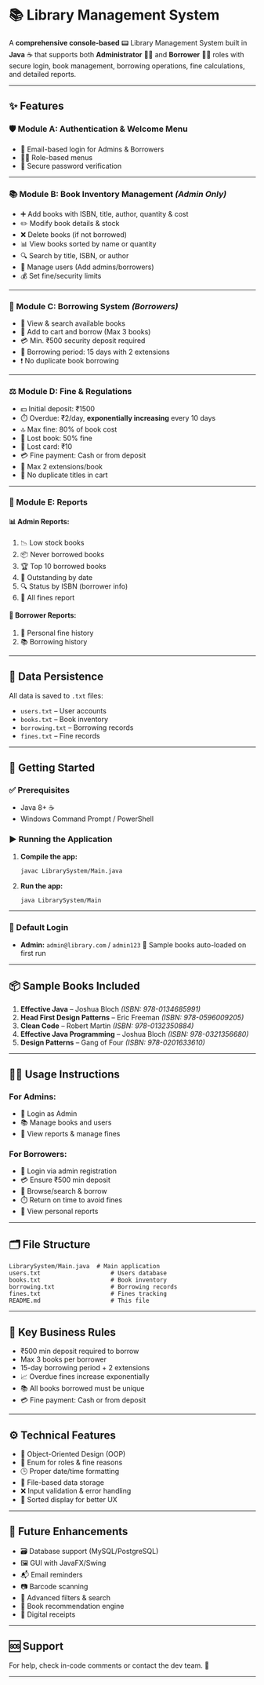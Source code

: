 # 📚 Library Management System

A **comprehensive console-based** 📟 Library Management System built in **Java** ☕ that supports both **Administrator** 👨‍💼 and **Borrower** 👩‍🎓 roles with secure login, book management, borrowing operations, fine calculations, and detailed reports.

---

## ✨ Features

### 🛡️ Module A: Authentication & Welcome Menu

* 🔐 Email-based login for Admins & Borrowers
* 🧑‍💼 Role-based menus
* 🔑 Secure password verification

---

### 📚 Module B: Book Inventory Management *(Admin Only)*

* ➕ Add books with ISBN, title, author, quantity & cost
* ✏️ Modify book details & stock
* ❌ Delete books (if not borrowed)
* 📊 View books sorted by name or quantity
* 🔍 Search by title, ISBN, or author
* 👥 Manage users (Add admins/borrowers)
* 💰 Set fine/security limits

---

### 📖 Module C: Borrowing System *(Borrowers)*

* 📘 View & search available books
* 🛒 Add to cart and borrow (Max 3 books)
* 💳 Min. ₹500 security deposit required
* 🔁 Borrowing period: 15 days with 2 extensions
* ❗ No duplicate book borrowing

---

### ⚖️ Module D: Fine & Regulations

* 💵 Initial deposit: ₹1500
* ⏱️ Overdue: ₹2/day, **exponentially increasing** every 10 days
* 🔝 Max fine: 80% of book cost
* 📕 Lost book: 50% fine
* 🪪 Lost card: ₹10
* 💳 Fine payment: Cash or from deposit
* 🔂 Max 2 extensions/book
* 🚫 No duplicate titles in cart

---

### 📑 Module E: Reports

#### 📊 Admin Reports:

1. 📉 Low stock books
2. 📦 Never borrowed books
3. 🏆 Top 10 borrowed books
4. 📅 Outstanding by date
5. 🔍 Status by ISBN (borrower info)
6. 💸 All fines report

#### 👤 Borrower Reports:

1. 📜 Personal fine history
2. 📚 Borrowing history

---

## 💾 Data Persistence

All data is saved to `.txt` files:

* `users.txt` – User accounts
* `books.txt` – Book inventory
* `borrowing.txt` – Borrowing records
* `fines.txt` – Fine records

---

## 🚀 Getting Started

### ✅ Prerequisites

* Java 8+ ☕
* Windows Command Prompt / PowerShell

### ▶️ Running the Application

1. **Compile the app:**

   ```bash
   javac LibrarySystem/Main.java
   ```

2. **Run the app:**

   ```bash
   java LibrarySystem/Main
   ```

---

### 🔐 Default Login

* **Admin:** `admin@library.com` / `admin123`
  📘 Sample books auto-loaded on first run

---

## 📦 Sample Books Included

1. **Effective Java** – Joshua Bloch *(ISBN: 978-0134685991)*
2. **Head First Design Patterns** – Eric Freeman *(ISBN: 978-0596009205)*
3. **Clean Code** – Robert Martin *(ISBN: 978-0132350884)*
4. **Effective Java Programming** – Joshua Bloch *(ISBN: 978-0321356680)*
5. **Design Patterns** – Gang of Four *(ISBN: 978-0201633610)*

---

## 👨‍💻 Usage Instructions

### For Admins:

* 🔐 Login as Admin
* 📚 Manage books and users
* 🧾 View reports & manage fines

### For Borrowers:

* 🔐 Login via admin registration
* 💳 Ensure ₹500 min deposit
* 📘 Browse/search & borrow
* ⏱️ Return on time to avoid fines
* 📄 View personal reports

---

## 🗂️ File Structure

```
LibrarySystem/Main.java  # Main application
users.txt                    # Users database
books.txt                    # Book inventory
borrowing.txt                # Borrowing records
fines.txt                    # Fines tracking
README.md                    # This file
```

---

## 📏 Key Business Rules

* ₹500 min deposit required to borrow
* Max 3 books per borrower
* 15-day borrowing period + 2 extensions
* 📈 Overdue fines increase exponentially
* 📚 All books borrowed must be unique
* 💳 Fine payment: Cash or from deposit

---

## ⚙️ Technical Features

* 🧱 Object-Oriented Design (OOP)
* 🧾 Enum for roles & fine reasons
* 🕒 Proper date/time formatting
* 📁 File-based data storage
* ❌ Input validation & error handling
* 🧭 Sorted display for better UX

---

## 🔮 Future Enhancements

* 🗃️ Database support (MySQL/PostgreSQL)
* 🖼️ GUI with JavaFX/Swing
* 📬 Email reminders
* 📷 Barcode scanning
* 🔎 Advanced filters & search
* 🤖 Book recommendation engine
* 🧾 Digital receipts

---

## 🆘 Support

For help, check in-code comments or contact the dev team. 💬

---
